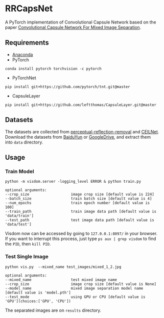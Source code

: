 # RRCapsNet
A PyTorch implementation of Convolutional Capsule Network based on the paper [Convolutional Capsule Network For Mixed Image Separation]().

## Requirements
- [Anaconda](https://www.anaconda.com/download/)
- PyTorch
```
conda install pytorch torchvision -c pytorch
```
- PyTorchNet
```
pip install git+https://github.com/pytorch/tnt.git@master
```
- CapsuleLayer
```
pip install git+https://github.com/leftthomas/CapsuleLayer.git@master
```

## Datasets

The datasets are collected from [perceptual-reflection-removal](https://github.com/ceciliavision/perceptual-reflection-removal)
and [CEILNet](https://github.com/fqnchina/CEILNet).
Download the datasets from [BaiduYun](https://pan.baidu.com/s/1PJuEvmFdpuJIZwtNU6NgtQ) 
or [GoogleDrive](https://drive.google.com/open?id=1abYah24PZKQS8K9G3Xsd_6a8Raptp30a), and extract them into `data` directory.

## Usage

### Train Model
```
python -m visdom.server -logging_level ERROR & python train.py

optional arguments:
--crop_size                   image crop size [default value is 224]
--batch_size                  train batch size [default value is 4]
--num_epochs                  train epoch number [default value is 100]
--train_path                  train image data path [default value is 'data/train']
--test_path                   test image data path [default value is 'data/test']
```
Visdom now can be accessed by going to `127.0.0.1:8097/` in your browser. If you want to interrupt 
this process, just type `ps aux | grep visdom` to find the `PID`, then `kill PID`.

### Test Single Image
```
python vis.py  --mixed_name test_images/mixed_1_2.jpg

optional arguments:
--mixed_name                  test mixed image name
--crop_size                   image crop size [default value is None]
--model_name                  mixed image separation model name [default value is 'model.pth']
--test_mode                   using GPU or CPU [default value is 'GPU'](choices:['GPU', 'CPU'])
```
The separated images are on `results` directory.
